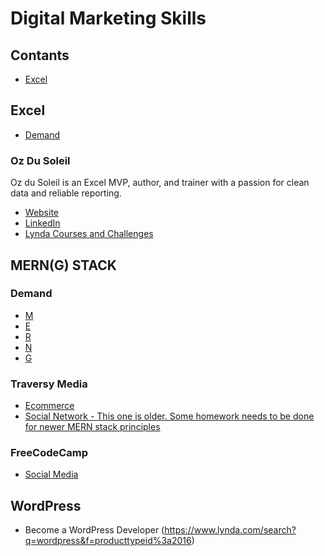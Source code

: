 # Digital Marketing Skills

## Contants
- [Excel](#excel)

## Excel
 - [Demand](https://www.dice.com/skills/excel)
 ### Oz Du Soleil
 Oz du Soleil is an Excel MVP, author, and trainer with a passion for clean data and reliable reporting.
   - [Website](https://ozdusoleil.com)
   - [LinkedIn](https://www.linkedin.com/in/ozdata)
   - [Lynda Courses and Challenges](https://www.lynda.com/Oz-du-Soleil/1907287-1.html)


## MERN(G) STACK
### Demand
- [M](https://www.dice.com/skills/mongodb)
- [E](https://www.dice.com/skills/express.js)
- [R](https://www.dice.com/skills/react.js)
- [N](https://www.dice.com/skills/node.js)
- [G](https://www.dice.com/skills/graphql)

### Traversy Media
- [Ecommerce](https://www.udemy.com/course/mern-ecommerce/)
- [Social Network - This one is older. Some homework needs to be done for newer MERN stack principles](https://www.udemy.com/course/mern-stack-front-to-back/)

### FreeCodeCamp
 - [Social Media](https://www.youtube.com/watch?v=n1mdAPFq2Os)
 
## WordPress
- Become a WordPress Developer (https://www.lynda.com/search?q=wordpress&f=producttypeid%3a2016)
